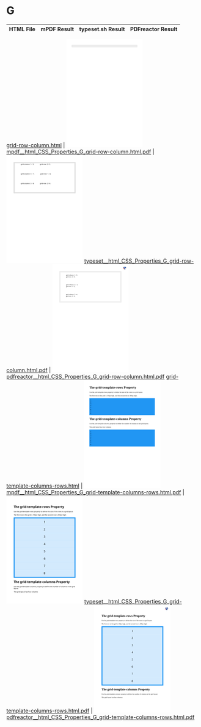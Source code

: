 
# G
HTML File | mPDF Result | typeset.sh Result | PDFreactor Result
------------ | ------------- | ------------- | -------------

[grid-row-column.html](/html/CSS%20Properties/G/grid-row-column.html) | ![](result/mpdf__html_CSS_Properties_G_grid-row-column.html.png) [mpdf__html_CSS_Properties_G_grid-row-column.html.pdf](result/mpdf__html_CSS_Properties_G_grid-row-column.html.pdf) | ![](result/typeset__html_CSS_Properties_G_grid-row-column.html.png) [typeset__html_CSS_Properties_G_grid-row-column.html.pdf](result/typeset__html_CSS_Properties_G_grid-row-column.html.pdf) | ![](result/pdfreactor__html_CSS_Properties_G_grid-row-column.html.png) [pdfreactor__html_CSS_Properties_G_grid-row-column.html.pdf](result/pdfreactor__html_CSS_Properties_G_grid-row-column.html.pdf)
[grid-template-columns-rows.html](/html/CSS%20Properties/G/grid-template-columns-rows.html) | ![](result/mpdf__html_CSS_Properties_G_grid-template-columns-rows.html.png) [mpdf__html_CSS_Properties_G_grid-template-columns-rows.html.pdf](result/mpdf__html_CSS_Properties_G_grid-template-columns-rows.html.pdf) | ![](result/typeset__html_CSS_Properties_G_grid-template-columns-rows.html.png) [typeset__html_CSS_Properties_G_grid-template-columns-rows.html.pdf](result/typeset__html_CSS_Properties_G_grid-template-columns-rows.html.pdf) | ![](result/pdfreactor__html_CSS_Properties_G_grid-template-columns-rows.html.png) [pdfreactor__html_CSS_Properties_G_grid-template-columns-rows.html.pdf](result/pdfreactor__html_CSS_Properties_G_grid-template-columns-rows.html.pdf)
